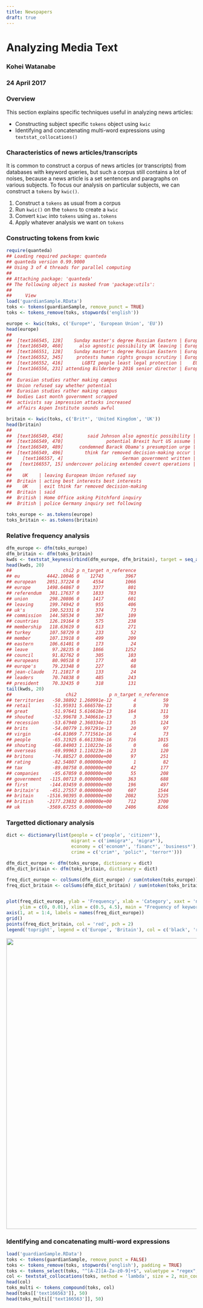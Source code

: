```yaml
---
title: Newspapers
draft: true
---
```


# Analyzing Media Text

### Kohei Watanabe
### 24 April 2017



### Overview

This section explains specific techniques useful in analyzing news articles:

* Constructing subject specific `tokens` object using `kwic`
* Identifying and concatenating multi-word expressions using `textstat_collocations()`

### Characteristics of news articles/transcripts

It is common to construct a corpus of news articles (or transcripts) from databases with keyword queries, but such a corpus still contains a lot of noises, because a news article is a set sentences and paragraphs on various subjects. To focus our analysis on particular subjects, we can construct a `tokens` by `kwic()`.

1. Construct a `tokens` as usual from a corpus
2. Run `kwic()` on the `tokens` to create a `kwic` 
3. Convert `kiwc` into `tokens` using `as.tokens`
4. Apply whatever analysis we want on `tokens`

### Constructing tokens from kwic


```r
require(quanteda)
## Loading required package: quanteda
## quanteda version 0.99.9000
## Using 3 of 4 threads for parallel computing
## 
## Attaching package: 'quanteda'
## The following object is masked from 'package:utils':
## 
##     View
load('guardianSample.RData')
toks <- tokens(guardianSample, remove_punct = TRUE)
toks <- tokens_remove(toks, stopwords('english'))

europe <- kwic(toks, c('Europe*', 'European Union', 'EU'))
head(europe)
##                                                                          
##  [text166545, 128]    Sunday master's degree Russian Eastern | European |
##  [text166549, 460]      also agnostic possibility UK leaving | European |
##  [text166551, 128]    Sunday master's degree Russian Eastern | European |
##  [text166552, 345]     protests human rights groups scrutiny | European |
##  [text166552, 416]       LGBTI people least legal protection |    EU    |
##  [text166556, 231] attending Bilderberg 2016 senior director | European |
##                                            
##  Eurasian studies rather making campus     
##  Union refused say whether potential       
##  Eurasian studies rather making campus     
##  bodies Last month government scrapped     
##  activists say impression attacks increased
##  affairs Aspen Institute sounds awful

britain <- kwic(toks, c('Brit*', 'United Kingdom', 'UK'))
head(britain)
##                                                                    
##  [text166549, 458]         said Johnson also agnostic possibility |
##  [text166549, 470]                potential Brexit hurt US assume |
##  [text166549, 489]      condemned Barack Obama's presumption urge |
##  [text166549, 496]        think far removed decision-making occur |
##    [text166557, 4]                      German government written |
##   [text166557, 15] undercover policing extended covert operations |
##                                                  
##    UK    | leaving European Union refused say    
##  Britain | acting best interests best interests  
##    UK    | exit think far removed decision-making
##  Britain | said                                  
##  British | Home Office asking Pitchford inquiry  
##  British | police Germany inquiry set following

toks_europe <- as.tokens(europe)
toks_britain <- as.tokens(britain)
```

### Relative frequency analysis

```r
dfm_europe <- dfm(toks_europe)
dfm_britain <- dfm(toks_britain)
kwds <- textstat_keyness(rbind(dfm_europe, dfm_britain), target = seq_along(toks_europe))
head(kwds, 20)
##                   chi2 p n_target n_reference
## eu          4442.10046 0    12743        3967
## european    2051.37224 0     4554        1066
## europe      1498.64867 0     3377         801
## referendum   381.17637 0     1833         783
## union        298.20806 0     1417         601
## leaving      199.74942 0      955         406
## uk's         190.52331 0      374          73
## commission   144.58534 0      387         109
## countries    126.19164 0      575         238
## membership   118.63619 0      613         271
## turkey       107.58729 0      233          52
## member       107.13918 0      499         209
## eastern      106.61401 0      173          24
## leave         97.28235 0     1866        1252
## council       91.82762 0      305         103
## europeans     80.90518 0      177          40
## europe's      79.23348 0      227          68
## jean-claude   71.21817 0      133          24
## leaders       70.74838 0      485         243
## president     70.32435 0      318         131
tail(kwds, 20)
##                    chi2            p n_target n_reference
## territories   -50.38892 1.260991e-12        4          59
## retail        -51.95931 5.666578e-13        8          70
## great         -51.97641 5.616618e-13      164         311
## shouted       -52.99678 3.340661e-13        3          59
## recession     -53.67940 2.360334e-13       35         124
## brits         -54.00779 1.997291e-13       20          97
## virgin        -64.81069 7.771561e-16        4          73
## people        -65.31925 6.661338e-16      716        1015
## shouting      -68.84903 1.110223e-16        0          66
## overseas      -69.99963 1.110223e-16       23         120
## britons       -74.88527 0.000000e+00       97         251
## rating        -82.54807 0.000000e+00        1          82
## tax           -89.08758 0.000000e+00       42         177
## companies     -95.67059 0.000000e+00       55         208
## government   -115.00713 0.000000e+00      363         688
## first        -144.03459 0.000000e+00      196         497
## britain's    -451.27557 0.000000e+00      607        1544
## britain     -1516.90395 0.000000e+00     2082        5225
## british     -2177.23832 0.000000e+00      712        3700
## uk          -3569.67255 0.000000e+00     2406        8266
```

### Targetted dictionary analysis 

```r
dict <- dictionary(list(people = c('people', 'citizen*'), 
                        migrant = c('immigra*', 'migra*'),
                        economy = c('econom*', 'financ*', 'business*'),
                        crime = c('crim*', 'polic*', 'terror*')))

dfm_dict_europe <- dfm(toks_europe, dictionary = dict)
dfm_dict_britain <- dfm(toks_britain, dictionary = dict)

freq_dict_europe <- colSums(dfm_dict_europe) / sum(ntoken(toks_europe))
freq_dict_britain <- colSums(dfm_dict_britain) / sum(ntoken(toks_britain))


plot(freq_dict_europe, ylab = 'Frequency', xlab = 'Category', xaxt = 'n', 
     ylim = c(0, 0.01), xlim = c(0.5, 4.5), main = "Frequency of keywords")
axis(1, at = 1:4, labels = names(freq_dict_europe))
grid()
points(freq_dict_britain, col = 'red', pch = 2)
legend('topright', legend = c('Europe', 'Britain'), col = c('black', 'red'), pch = 1:2)
```

<img src="/examples/guardian_files/figure-html/unnamed-chunk-4-1.svg" width="768" />

### Identifying and concatenating multi-word expressions


```r
load('guardianSample.RData')
toks <- tokens(guardianSample, remove_punct = FALSE)
toks <- tokens_remove(toks, stopwords('english'), padding = TRUE)
toks <- tokens_select(toks, "^[A-Z][A-Za-z0-9]+$", valuetype = "regex", padding = TRUE)
col <- textstat_collocations(toks, method = 'lambda', size = 2, min_count = 100)
head(col)
toks_multi <- tokens_compound(toks, col)
head(toks[['text166563']], 50)
head(toks_multi[['text166563']], 50)

```
